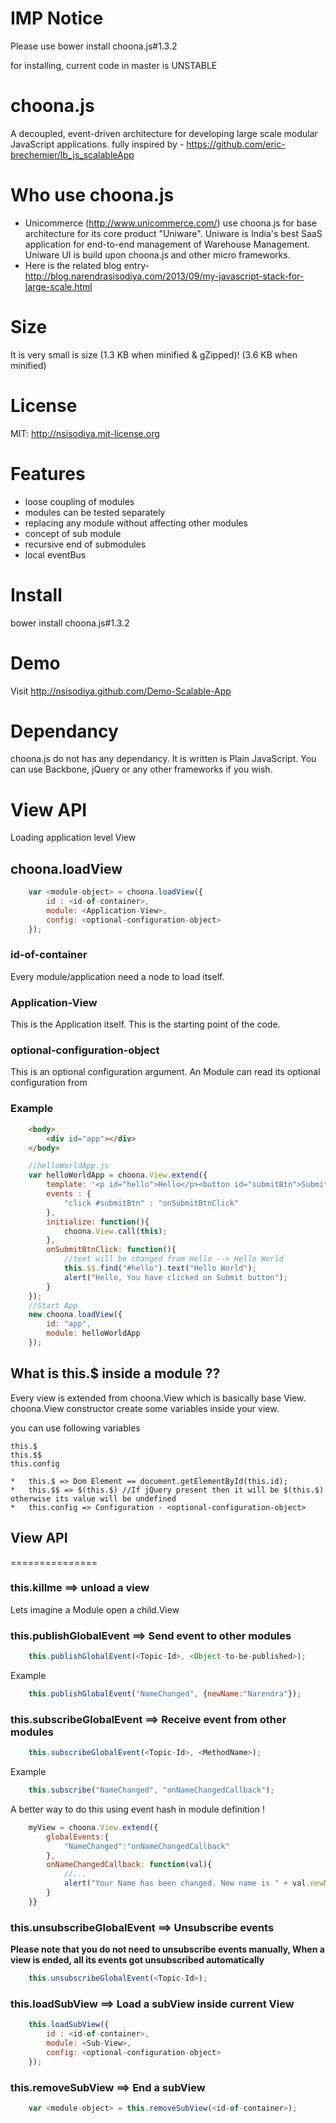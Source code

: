 IMP Notice
==========
Please use 
  bower install choona.js#1.3.2

for installing, current code in master is UNSTABLE

choona.js
=========
A decoupled, event-driven architecture for developing large scale modular JavaScript applications.
fully inspired by - https://github.com/eric-brechemier/lb_js_scalableApp

Who use choona.js
=================
* Unicommerce (http://www.unicommerce.com/) use choona.js for base architecture for its core product "Uniware". Uniware is India's best SaaS application for end-to-end management of Warehouse Management. Uniware UI is build upon choona.js and other micro frameworks.
* Here is the related blog entry- http://blog.narendrasisodiya.com/2013/09/my-javascript-stack-for-large-scale.html

Size
====
It is very small is size 
(1.3 KB when minified & gZipped)!
(3.6 KB when minified)

License
========
MIT: http://nsisodiya.mit-license.org

Features
=======
* loose coupling of modules
* modules can be tested separately
* replacing any module without affecting other modules
* concept of sub module
* recursive end of submodules
* local eventBus

Install
==========
 bower install choona.js#1.3.2
 

Demo
=============
Visit http://nsisodiya.github.com/Demo-Scalable-App


Dependancy
============
choona.js do not has any dependancy. It is written is Plain JavaScript.
You can use Backbone, jQuery or any other frameworks if you wish. 

View API
========

Loading application level View
 
## choona.loadView

```javascript
	var <module-object> = choona.loadView({
		id : <id-of-container>, 
		module: <Application-View>, 
		config: <optional-configuration-object>
	});
```

### id-of-container
Every module/application need a node to load itself.

### Application-View
This is the Application itself. This is the starting point of the code.

### optional-configuration-object
This is an optional configuration argument. An Module can read its optional configuration from 


### Example

```html
    <body>
        <div id="app"></div>
    </body>
```


```javascript
	//helloWorldApp.js
	var helloWorldApp = choona.View.extend({
		template: '<p id="hello">Hello</p><button id="submitBtn">Submit</button',
		events : {
		    "click #submitBtn" : "onSubmitBtnClick"
		},
		initialize: function(){	    
		    choona.View.call(this);
		},
		onSubmitBtnClick: function(){
		    //text will be changed from Hello --> Hello World
		    this.$$.find("#hello").text("Hello World");
		    alert("Hello, You have clicked on Submit button");
		}
	});
	//Start App
	new choona.loadView({
		id: "app", 
		module: helloWorldApp
	});
```

## What is this.$ inside a module ??
Every view is extended from choona.View which is basically base View.
choona.View constructor create some variables inside your view.

you can use following variables 

    this.$
    this.$$
    this.config


```
*	this.$ => Dom Element == document.getElementById(this.id);
*	this.$$ => $(this.$) //If jQuery present then it will be $(this.$) otherwise its value will be undefined
*	this.config => Configuration - <optional-configuration-object>
```

## View API
===============


### this.killme  ==> unload a view
Lets imagine a Module open a child.View

### this.publishGlobalEvent  ==> Send event to other modules
```javascript
	this.publishGlobalEvent(<Topic-Id>, <Object-to-be-published>);
```

Example

```javascript
	this.publishGlobalEvent("NameChanged", {newName:"Narendra"});
```

### this.subscribeGlobalEvent  ==> Receive event from other modules
```javascript
	this.subscribeGlobalEvent(<Topic-Id>, <MethodName>);
```
Example

```javascript
	this.subscribe("NameChanged", "onNameChangedCallback");
```

A better way to do this using event hash in module definition !

```javascript
    myView = choona.View.extend({
        globalEvents:{
            "NameChanged":"onNameChangedCallback"
        },
        onNameChangedCallback: function(val){
            //...
            alert("Your Name has been changed. New name is " + val.newName);
        }
    }}
```

### this.unsubscribeGlobalEvent  ==> Unsubscribe events
**Please note that you do not need to unsubscribe events manually, 
When a view is ended, all its events got unsubscribed automatically**
```javascript
	this.unsubscribeGlobalEvent(<Topic-Id>);
```

### this.loadSubView  ==> Load a subView inside current View
```javascript
	this.loadSubView({
		id : <id-of-container>, 
		module: <Sub-View>, 
		config: <optional-configuration-object>
	});
```
### this.removeSubView  ==> End a subView
```javascript
	var <module-object> = this.removeSubView(<id-of-container>);
```